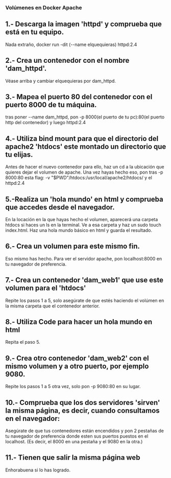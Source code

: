 ### Volúmenes en Docker Apache
## 1.- Descarga la imagen 'httpd' y comprueba que está en tu equipo.
Nada extraño, docker run -dit (--name elquequieras) httpd:2.4
## 2.- Crea un contenedor con el nombre 'dam_httpd'.
Véase arriba y cambiar elquequieras por dam_httpd.
## 3.- Mapea el puerto 80 del contenedor con el puerto 8000 de tu máquina.
tras poner --name dam_httpd, pon -p 8000(el puerto de tu pc):80(el puerto http del contenedor) y luego httpd:2.4
## 4.- Utiliza bind mount para que el directorio del apache2 'htdocs' este montado un directorio que tu elijas. 
Antes de hacer el nuevo contenedor para ello, haz un cd a la ubicación que quieres dejar el volumen de apache. 
Una vez hayas hecho eso, pon tras -p 8000:80 esta flag: -v "$PWD"/htdocs:/usr/local/apache2/htdocs/ y el httpd:2.4
## 5.-Realiza un 'hola mundo' en html y comprueba que accedes desde el navegador.
En la locación en la que hayas hecho el volumen, aparecerá una carpeta htdocs si haces un ls en la terminal.
Ve a esa carpeta y haz un sudo touch index.html. Haz una hola mundo básico en html y guarda el resultado.
## 6.- Crea un volumen para este mismo fin.
Eso mismo has hecho. Para ver el servidor apache, pon localhost:8000 en tu navegador de preferencia.
## 7.- Crea un contenedor 'dam_web1' que use este volumen para el 'htdocs'
Repite los pasos 1 a 5, solo asegúrate de que estés haciendo el volúmen en la misma carpeta que el contenedor anterior.
## 8.- Utiliza Code para hacer un hola mundo en html
Repita el paso 5.
## 9.- Crea otro contenedor 'dam_web2' con el mismo volumen y a otro puerto, por ejemplo 9080.
Repite los pasos 1 a 5 otra vez, solo pon -p 9080:80 en su lugar.
## 10.- Comprueba que los dos servidores 'sirven' la misma página, es decir, cuando consultamos en el navegador: 
Asegúrate de que tus contenedores están encendidos y pon 2 pestañas de tu navegador de preferencia donde esten sus puertos puestos en el localhost.
(Es decir, el 8000 en una pestaña y el 9080 en la otra.)
## 11.- Tienen que salir la misma página web
Enhorabuena si lo has logrado.